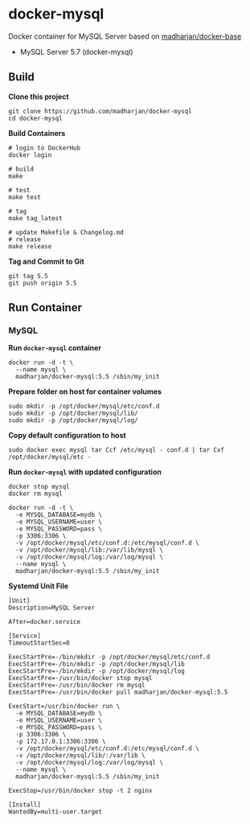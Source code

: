 # docker-mysql
Docker container for MySQL Server based on [madharjan/docker-base](https://github.com/madharjan/docker-base/)

* MySQL Server 5.7 (docker-mysql)

## Build

**Clone this project**
```
git clone https://github.com/madharjan/docker-mysql
cd docker-mysql
```

**Build Containers**
```
# login to DockerHub
docker login

# build
make

# test
make test

# tag
make tag_latest

# update Makefile & Changelog.md
# release
make release
```

**Tag and Commit to Git**
```
git tag 5.5
git push origin 5.5
```

## Run Container

### MySQL

**Run `docker-mysql` container**
```
docker run -d -t \
  --name mysql \
  madharjan/docker-mysql:5.5 /sbin/my_init
```

**Prepare folder on host for container volumes**
```
sudo mkdir -p /opt/docker/mysql/etc/conf.d
sudo mkdir -p /opt/docker/mysql/lib/
sudo mkdir -p /opt/docker/mysql/log/
```

**Copy default configuration to host**
```
sudo docker exec mysql tar Ccf /etc/mysql - conf.d | tar Cxf /opt/docker/mysql/etc -
```

**Run `docker-mysql` with updated configuration**
```
docker stop mysql
docker rm mysql

docker run -d -t \
  -e MYSQL_DATABASE=mydb \
  -e MYSQL_USERNAME=user \
  -e MYSQL_PASSWORD=pass \
  -p 3306:3306 \
  -v /opt/docker/mysql/etc/conf.d:/etc/mysql/conf.d \
  -v /opt/docker/mysql/lib:/var/lib/mysql \
  -v /opt/docker/mysql/log:/var/log/mysql \
  --name mysql \
  madharjan/docker-mysql:5.5 /sbin/my_init
```

**Systemd Unit File**
```
[Unit]
Description=MySQL Server

After=docker.service

[Service]
TimeoutStartSec=0

ExecStartPre=-/bin/mkdir -p /opt/docker/mysql/etc/conf.d
ExecStartPre=-/bin/mkdir -p /opt/docker/mysql/lib
ExecStartPre=-/bin/mkdir -p /opt/docker/mysql/log
ExecStartPre=-/usr/bin/docker stop mysql
ExecStartPre=-/usr/bin/docker rm mysql
ExecStartPre=-/usr/bin/docker pull madharjan/docker-mysql:5.5

ExecStart=/usr/bin/docker run \
  -e MYSQL_DATABASE=mydb \
  -e MYSQL_USERNAME=user \
  -e MYSQL_PASSWORD=pass \
  -p 3306:3306 \
  -p 172.17.0.1:3306:3306 \
  -v /opt/docker/mysql/etc/conf.d:/etc/mysql/conf.d \
  -v /opt/docker/mysql/lib/:/var/lib \
  -v /opt/docker/mysql/log:/var/log/mysql \
  --name mysql \
  madharjan/docker-mysql:5.5 /sbin/my_init

ExecStop=/usr/bin/docker stop -t 2 nginx

[Install]
WantedBy=multi-user.target
```
